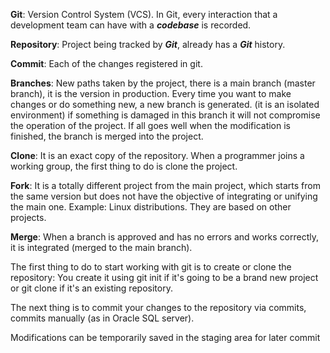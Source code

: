 **Git**: Version Control System (VCS). In Git, every interaction that a development team can have with a ***codebase*** is recorded.

**Repository**: Project being tracked by ***Git***, already has a ***Git*** history.

**Commit**: Each of the changes registered in git.

**Branches**: New paths taken by the project, there is a main branch (master branch), it is the version in production. Every time you want to make changes or do something new, a new branch is generated. (it is an isolated environment) if something is damaged in this branch it will not compromise the operation of the project. If all goes well when the modification is finished, the branch is merged into the project.

**Clone**: It is an exact copy of the repository. When a programmer joins a working group, the first thing to do is clone the project.

**Fork**: It is a totally different project from the main project, which starts from the same version but does not have the objective of integrating or unifying the main one. Example: Linux distributions. They are based on other projects.

**Merge**: When a branch is approved and has no errors and works correctly, it is integrated (merged to the main branch).

The first thing to do to start working with git is to create or clone the repository: You create it using git init if it's going to be a brand new project or git clone if it's an existing repository.

The next thing is to commit your changes to the repository via commits, commits manually (as in Oracle SQL server).

Modifications can be temporarily saved in the staging area for later commit